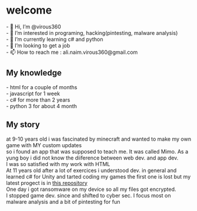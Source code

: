 <h1>welcome</h1>
- 👋 Hi, I’m @virous360 <br>
- 👀 I’m interested in programing, hacking(pintesting, malware analysis) <br>
- 🌱 I’m currently learning c# and python <br>
- 💞️ I’m looking to get a job<br>
- 📫 How to reach me : ali.naim.virous360@gmail.com

<h2>My knowledge</h2>
- html for a couple of months <br>
- javascript  for 1 week <br>
- c# for more than 2 years <br>
- python 3 for about 4 month <br>

<h2>My story</h2>
at 9-10 years old i was fascinated by minecraft and wanted to make my own game with MY custom updates  <br>
so i found an app that was supposed to teach me. It was called Mimo. As a yung boy i did not know the diiference between web dev. and app dev.  <br>
I was so satisfied with my work with HTML  <br>
At 11 years old after a lot of exercices i understood dev. in general and learned c# for Unity and tarted coding my games the first one is lost but my latest progect is in <a href="https://github.com/virous360/kingdomOnline">this repository </a> <br>
One day i got ransomware on my device so all my files got encrypted. <br>
I stopped game dev. since and shifted to cyber sec. I focus most on malware analysis and a bit of pintesting for fun

<!---
virous360/virous360 is a ✨ special ✨ repository because its `README.md` (this file) appears on your GitHub profile.
You can click the Preview link to take a look at your changes.
--->
